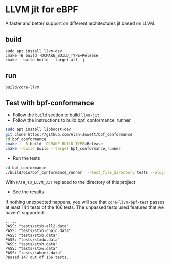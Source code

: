 # LLVM jit for eBPF

A faster and better support on different architectures jit based on LLVM.

## build

```
sudo apt install llvm-dev
cmake -B build -DCMAKE_BUILD_TYPE=Release
cmake --build build --target all -j
```

## run

```
build/core-llvm
```

## Test with bpf-conformance

- Follow the `build` section to build `llvm-jit`
- Follow the instructions to build bpf_conformance_runner

```bash
sudo apt install libboost-dev
git clone https://github.com/Alan-Jowett/bpf_conformance
cd bpf_conformance
cmake . -B build -DCMAKE_BUILD_TYPE=Release
cmake --build build --target bpf_conformance_runner
```

- Run the tests

```bash
cd bpf_conformance
./build/bin/bpf_conformance_runner  --test_file_directory tests --plugin_path PATH_TO_LLVM_JIT/build/core-llvm-bpf-test 
```

With `PATH_TO_LLVM_JIT` replaced to the directory of this project

- See the results

If nothing unexpected happens, you will see that `core-llvm-bpf-test` passes at least 144 tests of the 166 tests. The unpassed tests used features that we haven't supported.

```console
.....
PASS: "tests/stxb-all2.data"
PASS: "tests/stxb-chain.data"
PASS: "tests/stxb.data"
PASS: "tests/stxdw.data"
PASS: "tests/stxh.data"
PASS: "tests/stxw.data"
PASS: "tests/subnet.data"
Passed 147 out of 166 tests.
```
